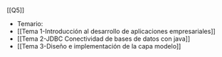 [[Q5]]

+ Temario:
+ [[Tema 1-Introducción al desarrollo de aplicaciones empresariales]]
+ [[Tema 2-JDBC Conectividad de bases de datos con java]]
+ [[Tema 3-Diseño e implementación de la capa modelo]]
